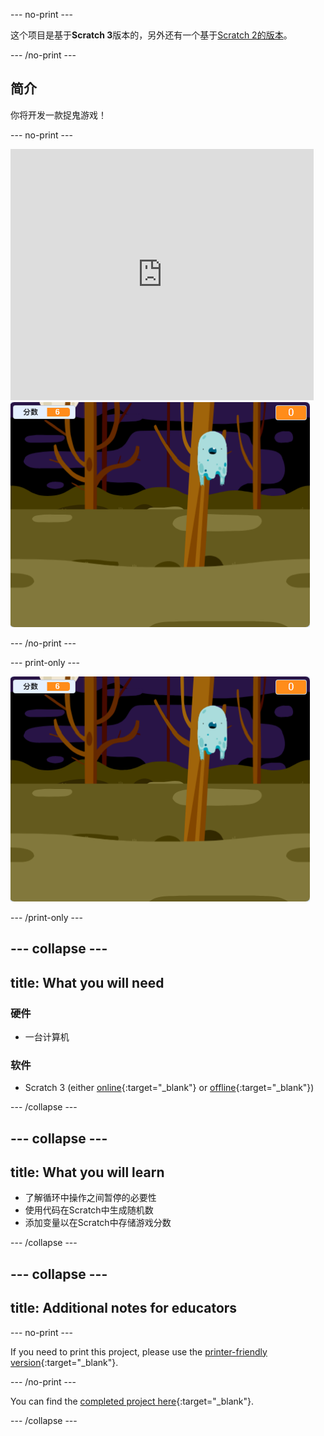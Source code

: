 \--- no-print \---

这个项目是基于**Scratch 3**版本的，另外还有一个基于[Scratch 2的版本](https://projects.raspberrypi.org/en/projects/ghostbusters-scratch2)。

\--- /no-print \---

## 简介

你将开发一款捉鬼游戏！

\--- no-print \---

<div class="scratch-preview">
  <iframe allowtransparency="true" width="485" height="402" src="https://scratch.mit.edu/projects/embed/276874679/?autostart=false" frameborder="0" scrolling="no"></iframe>
  <img src="images/showcase-static.png">
</div>

\--- /no-print \---

\--- print-only \---

![展示](images/showcase-static.png)

\--- /print-only \---

## \--- collapse \---

## title: What you will need

### 硬件

- 一台计算机

### 软件

- Scratch 3 (either [online](https://rpf.io/scratchon){:target="_blank"} or [offline](https://rpf.io/scratchoff){:target="_blank"})

\--- /collapse \---

## \--- collapse \---

## title: What you will learn

- 了解循环中操作之间暂停的必要性
- 使用代码在Scratch中生成随机数
- 添加变量以在Scratch中存储游戏分数

\--- /collapse \---

## \--- collapse \---

## title: Additional notes for educators

\--- no-print \---

If you need to print this project, please use the [printer-friendly version](https://projects.raspberrypi.org/en/projects/ghostbusters/print){:target="_blank"}.

\--- /no-print \---

You can find the [completed project here](https://rpf.io/p/en/ghostbusters-get){:target="_blank"}.

\--- /collapse \---